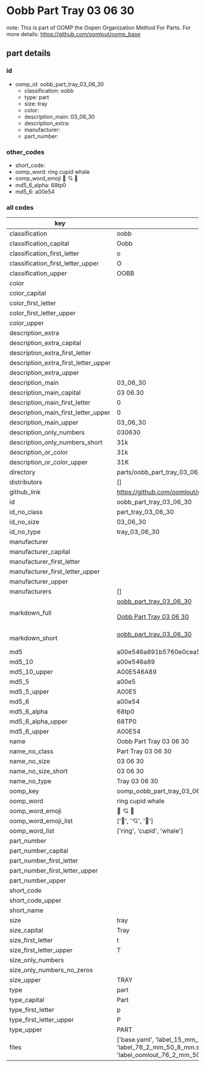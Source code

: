 # Oobb Part Tray 03 06 30  

note: This is part of OOMP the Oopen Organization Method For Parts. For more details: https://github.com/oomlout/oomp_base

##  part details





### id
* oomp_id: oobb_part_tray_03_06_30
  * classification: oobb
  * type: part
  * size: tray
  * color: 
  * description_main: 03_06_30
  * description_extra: 
  * manufacturer: 
  * part_number: 

### other_codes
* short_code: 
* oomp_word: ring cupid whale
* oomp_word_emoji :ring: :cupid: :whale:
* md5_6_alpha: 68tp0
* md5_6: a00e54

### all codes 
| key | value |  
| --- | --- |  
| classification | oobb |  
| classification_capital | Oobb |  
| classification_first_letter | o |  
| classification_first_letter_upper | O |  
| classification_upper | OOBB |  
| color |  |  
| color_capital |  |  
| color_first_letter |  |  
| color_first_letter_upper |  |  
| color_upper |  |  
| description_extra |  |  
| description_extra_capital |  |  
| description_extra_first_letter |  |  
| description_extra_first_letter_upper |  |  
| description_extra_upper |  |  
| description_main | 03_06_30 |  
| description_main_capital | 03 06.30 |  
| description_main_first_letter | 0 |  
| description_main_first_letter_upper | 0 |  
| description_main_upper | 03_06_30 |  
| description_only_numbers | 030630 |  
| description_only_numbers_short | 31k |  
| description_or_color | 31k |  
| description_or_color_upper | 31K |  
| directory | parts/oobb_part_tray_03_06_30 |  
| distributors | [] |  
| github_link | https://github.com/oomlout/oomlout_oomp_part_src/tree/main/parts/oobb_part_tray_03_06_30/working |  
| id | oobb_part_tray_03_06_30 |  
| id_no_class | part_tray_03_06_30 |  
| id_no_size | 03_06_30 |  
| id_no_type | tray_03_06_30 |  
| manufacturer |  |  
| manufacturer_capital |  |  
| manufacturer_first_letter |  |  
| manufacturer_first_letter_upper |  |  
| manufacturer_upper |  |  
| manufacturers | [] |  
| markdown_full | [oobb_part_tray_03_06_30](https://github.com/oomlout/oomlout_oomp_part_src/tree/main/parts/oobb_part_tray_03_06_30/working)<br>[](https://github.com/oomlout/oomlout_oomp_part_src/tree/main/parts/oobb_part_tray_03_06_30/working)<br>[Oobb Part Tray 03 06 30](https://github.com/oomlout/oomlout_oomp_part_src/tree/main/parts/oobb_part_tray_03_06_30/working)<br><br> |  
| markdown_short | [oobb_part_tray_03_06_30](https://github.com/oomlout/oomlout_oomp_part_src/tree/main/parts/oobb_part_tray_03_06_30/working)<br><br> |  
| md5 | a00e546a891b5760e0cea5bff5579fa1 |  
| md5_10 | a00e546a89 |  
| md5_10_upper | A00E546A89 |  
| md5_5 | a00e5 |  
| md5_5_upper | A00E5 |  
| md5_6 | a00e54 |  
| md5_6_alpha | 68tp0 |  
| md5_6_alpha_upper | 68TP0 |  
| md5_6_upper | A00E54 |  
| name | Oobb Part Tray 03 06 30 |  
| name_no_class | Part Tray 03 06 30 |  
| name_no_size | 03 06 30 |  
| name_no_size_short | 03 06 30 |  
| name_no_type | Tray 03 06 30 |  
| oomp_key | oomp_oobb_part_tray_03_06_30 |  
| oomp_word | ring cupid whale |  
| oomp_word_emoji | :ring: :cupid: :whale: |  
| oomp_word_emoji_list | [':ring:', ':cupid:', ':whale:'] |  
| oomp_word_list | ['ring', 'cupid', 'whale'] |  
| part_number |  |  
| part_number_capital |  |  
| part_number_first_letter |  |  
| part_number_first_letter_upper |  |  
| part_number_upper |  |  
| short_code |  |  
| short_code_upper |  |  
| short_name |  |  
| size | tray |  
| size_capital | Tray |  
| size_first_letter | t |  
| size_first_letter_upper | T |  
| size_only_numbers |  |  
| size_only_numbers_no_zeros |  |  
| size_upper | TRAY |  
| type | part |  
| type_capital | Part |  
| type_first_letter | p |  
| type_first_letter_upper | P |  
| type_upper | PART |  
| files | ['base.yaml', 'label_15_mm_30_mm.pdf', 'label_15_mm_30_mm.svg', 'label_76_2_mm_50_8_mm.pdf', 'label_76_2_mm_50_8_mm.svg', 'label_oomlout_76_2_mm_50_8_mm.pdf', 'label_oomlout_76_2_mm_50_8_mm.svg', 'readme.md', 'working.json', 'working.yaml'] |  

